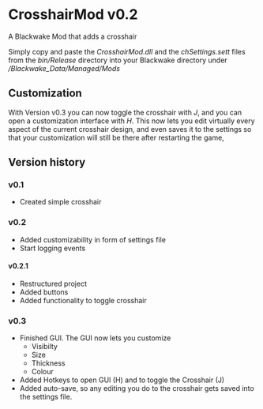 # CrosshairMod v0.2
A Blackwake Mod that adds a crosshair

Simply copy and paste the *CrosshairMod.dll* and the *chSettings.sett* 
files from the *bin/Release* directory into your Blackwake directory under */Blackwake_Data/Managed/Mods*

## Customization
With Version v0.3 you can now toggle the crosshair with *J*, and you can open a customization interface with *H*. This now lets you edit virtually every aspect of the current crosshair design, and even saves it to the settings so that your customization will still be there after restarting the game,

## Version history
### v0.1
  * Created simple crosshair
 
### v0.2
  * Added customizability in form of settings file
  * Start logging events

#### v0.2.1
  * Restructured project 
  * Added buttons
  * Added functionality to toggle crosshair

### v0.3
  * Finished GUI. The GUI now lets you customize
    * Visibilty
    * Size
    * Thickness
    * Colour
  * Added Hotkeys to open GUI (H) and to toggle the Crosshair (J)
  * Added auto-save, so any editing you do to the crosshair gets saved into the settings file.
